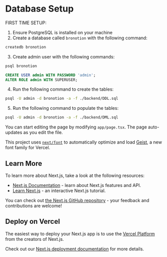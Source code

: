 # Database Setup
FIRST TIME SETUP:
1. Ensure PostgreSQL is installed on your machine
2. Create a database called `bronotion` with the following command:
```bash
createdb bronotion
```
3. Create admin user with the following commands:
```bash
psql bronotion
```
```sql
CREATE USER admin WITH PASSWORD 'admin';
ALTER ROLE admin WITH SUPERUSER;
```
4. Run the following command to create the tables:
```bash
psql -U admin -d bronotion -a -f ./backend/DDL.sql
```
5. Run the following command to populate the tables:
```bash
psql -U admin -d bronotion -a -f ./backend/DML.sql
```















You can start editing the page by modifying `app/page.tsx`. The page auto-updates as you edit the file.

This project uses [`next/font`](https://nextjs.org/docs/app/building-your-application/optimizing/fonts) to automatically optimize and load [Geist](https://vercel.com/font), a new font family for Vercel.

## Learn More

To learn more about Next.js, take a look at the following resources:

- [Next.js Documentation](https://nextjs.org/docs) - learn about Next.js features and API.
- [Learn Next.js](https://nextjs.org/learn) - an interactive Next.js tutorial.

You can check out [the Next.js GitHub repository](https://github.com/vercel/next.js) - your feedback and contributions are welcome!

## Deploy on Vercel

The easiest way to deploy your Next.js app is to use the [Vercel Platform](https://vercel.com/new?utm_medium=default-template&filter=next.js&utm_source=create-next-app&utm_campaign=create-next-app-readme) from the creators of Next.js.

Check out our [Next.js deployment documentation](https://nextjs.org/docs/app/building-your-application/deploying) for more details.

